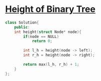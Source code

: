 # [Height of Binary Tree](https://practice.geeksforgeeks.org/problems/height-of-binary-tree/1)

```cpp
class Solution{
    public:
    int height(struct Node* node){
        if(node == NULL)
            return 0;
        
        int l_h = height(node -> left);
        int r_h = height(node -> right);
        
        return max(l_h, r_h) + 1;
    }
};
```